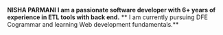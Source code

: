 **NISHA PARMANI**
**I am a passionate software developer with 6+ years of experience in ETL tools with back end.**
** I am currently pursuing DFE Cogrammar and learning Web development fundamentals.**


